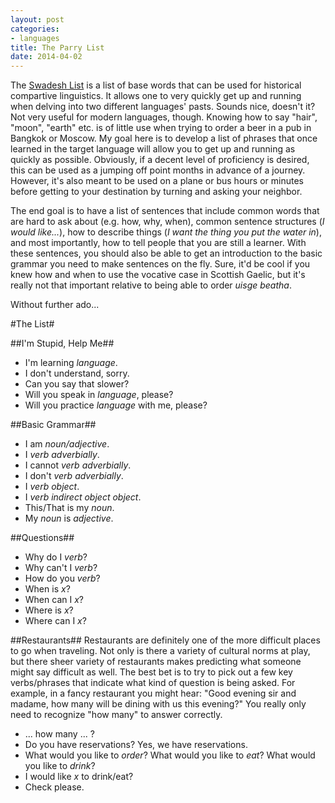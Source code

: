 ```yaml
---
layout: post
categories: 
- languages
title: The Parry List
date: 2014-04-02
---
```


The [Swadesh List](http://en.wikipedia.org/wiki/Swadesh_list) is a list of base words that can be used for historical compartive linguistics.  It allows one to very quickly get up and running when delving into two different languages' pasts. Sounds nice, doesn't it? Not very useful for modern languages, though. Knowing how to say "hair", "moon", "earth" etc. is of little use when trying to order a beer in a pub in Bangkok or Moscow.  My goal here is to develop a list of phrases that once learned in the target language will allow you to get up and running as quickly as possible. Obviously, if a decent level of proficiency is desired, this can be used as a jumping off point months in advance of a journey.  However, it's also meant to be used on a plane or bus hours or minutes before getting to your destination by turning and asking your neighbor.

The end goal is to have a list of sentences that include common words that are hard to ask about (e.g. how, why, when), common sentence structures (_I would like..._), how to describe things (_I want the thing you put the water in_), and most importantly, how to tell people that you are still a learner. With these sentences, you should also be able to get an introduction to the basic grammar you need to make sentences on the fly. Sure, it'd be cool if you knew how and when to use the vocative case in Scottish Gaelic, but it's really not that important relative to being able to order _uisge beatha_.

Without further ado...
<!-- more -->
#The List#

##I'm Stupid, Help Me##
* I'm learning _language_.
* I don't understand, sorry.
* Can you say that slower?
* Will you speak in _language_, please?
* Will you practice _language_ with me, please?


##Basic Grammar##
* I am _noun/adjective_.
* I _verb_ _adverbially_.
* I cannot _verb_ _adverbially_.
* I don't _verb_ _adverbially_.
* I _verb_ _object_.
* I _verb_ _indirect object_ _object_.
* This/That is my _noun_.
* My _noun_ is _adjective_.

##Questions##
* Why do I _verb_?
* Why can't I _verb_?
* How do you _verb_?
* When is _x_?
* When can I _x_?
* Where is _x_?
* Where can I _x_?

##Restaurants##
Restaurants are definitely one of the more difficult places to go when traveling. Not only is there a variety of cultural norms at play, but there sheer variety of restaurants makes predicting what someone might say difficult as well. The best bet is to try to pick out a few key verbs/phrases that indicate what kind of question is being asked. For example, in a fancy restaurant you might hear: "Good evening sir and madame, how many will be dining with us this evening?" You really only need to recognize "how many" to answer correctly.
* ... how many ... ?
* Do you have reservations? Yes, we have reservations.
* What would you like to _order_? What would you like to _eat_? What would you like to _drink_?
* I would like _x_ to drink/eat?
* Check please.
